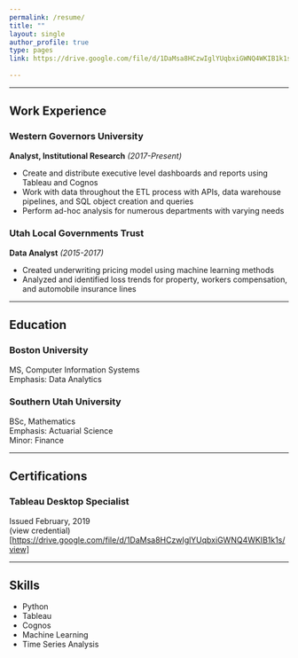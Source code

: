 ```yaml
---
permalink: /resume/
title: ""
layout: single
author_profile: true
type: pages
link: https://drive.google.com/file/d/1DaMsa8HCzwIglYUqbxiGWNQ4WKIB1k1s/view
      
---
```



------
## Work Experience

### **Western Governors University**
**Analyst, Institutional Research** *(2017-Present)*

* Create and distribute executive level dashboards and reports using Tableau and Cognos
* Work with data throughout the ETL process with APIs, data warehouse pipelines, and SQL object creation and queries
* Perform ad-hoc analysis for numerous departments with varying needs

### **Utah Local Governments Trust**
**Data Analyst** *(2015-2017)*

* Created underwriting pricing model using machine learning methods
* Analyzed and identified loss trends for property, workers compensation, and automobile insurance lines  

------  
## Education

### Boston University
MS, Computer Information Systems  
Emphasis: Data Analytics


### Southern Utah University
BSc, Mathematics  
Emphasis: Actuarial Science  
Minor: Finance  

------
## Certifications

### Tableau Desktop Specialist
Issued February, 2019  
(view credential)[https://drive.google.com/file/d/1DaMsa8HCzwIglYUqbxiGWNQ4WKIB1k1s/view]  

------
## Skills
* Python
* Tableau
* Cognos
* Machine Learning
* Time Series Analysis



